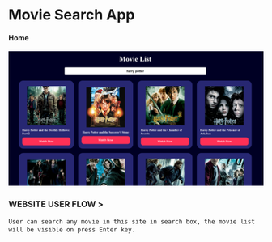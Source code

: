 # Movie Search App

#### Home

![Home](public/githubReadme/homepage.png)

### WEBSITE USER FLOW >

    User can search any movie in this site in search box, the movie list will be visible on press Enter key.

